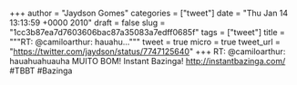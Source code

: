 
+++
author = "Jaydson Gomes"
categories = ["tweet"]
date = "Thu Jan 14 13:13:59 +0000 2010"
draft = false
slug = "1cc3b87ea7d7603606bac87a35083a7edff0685f"
tags = ["tweet"]
title = """RT: @camiloarthur: hauahu..."""
tweet = true
micro = true
tweet_url = "https://twitter.com/jaydson/status/7747125640"
+++
RT: @camiloarthur: hauahuahuauha MUITO BOM! Instant Bazinga! http://instantbazinga.com/ #TBBT #Bazinga
